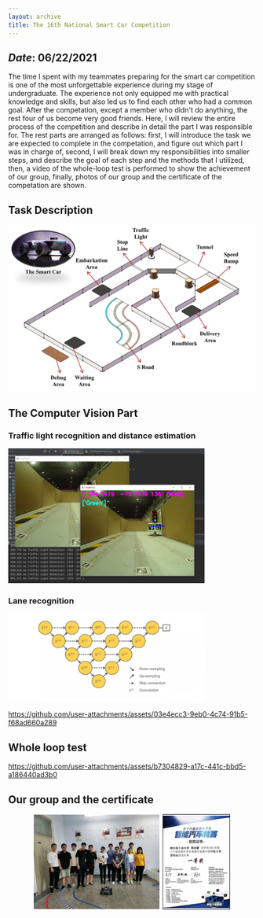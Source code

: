 ```yaml
---
layout: archive
title: The 16th National Smart Car Competition
---
```


## *Date*: 06/22/2021

The time I spent with my teammates preparing for the smart car competition is one of the most unforgettable experience during my stage of undergraduate. The experience not only equipped me with practical knowledge and skills, but also led us to find each other who had a common goal. After the competation, except a member who didn't do anything, the rest four of us become very good friends. Here, I will review the entire process of the competition and describe in detail the part I was responsible for. The rest parts are arranged as follows: first, I will introduce the task we are expected to complete in the competation, and figure out which part I was in charge of, second, I will break down my responsibilities into smaller steps, and describe the goal of each step and the methods that I utilized, then, a video of the whole-loop test is performed to show the achievement
of our group, finally, photos of our group and the certificate of the competation are shown.


## Task Description


<img src="/news/smart_car_imgs/road.png">



## The Computer Vision Part


### Traffic light recognition and distance estimation


<img src="/news/smart_car_imgs/traffic_light.png" width="400"/>


### Lane recognition


<img src="/news/smart_car_imgs/Unet.png" width="400"/>


https://github.com/user-attachments/assets/03e4ecc3-9eb0-4c74-91b5-f68ad660a289

## Whole loop test


https://github.com/user-attachments/assets/b7304829-a17c-441c-bbd5-a186440ad3b0


## Our group and the certificate


<figure>
  <center>
    <img src="/news/smart_car_imgs/smart_car.png" width="400"/>
  </center>
</figure>


